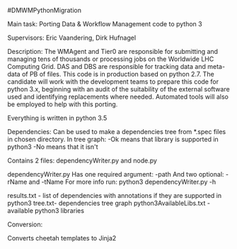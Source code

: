 #DMWMPythonMigration

Main task: Porting Data & Workflow Management code to python 3

Supervisors: Eric Vaandering, Dirk Hufnagel

Description:
The WMAgent and Tier0 are responsible for submitting and managing tens of thousands or processing jobs on the Worldwide LHC Computing Grid. DAS and DBS are responsible for tracking data and meta-data of PB of files. This code is in production based on python 2.7. The candidate will work with the development teams to prepare this code for python 3.x, beginning with an audit of the suitability of the external software used and identifying replacements where needed. Automated tools will also be employed to help with this porting.


Everything is written in python 3.5

Dependencies:
Can be used to make a dependencies tree from *.spec files in chosen directory. 
In tree graph:
-Ok means that library is supported in python3
-No means that it isn't

Contains 2 files: 
dependencyWriter.py and node.py

dependencyWriter.py Has one required argument: -path 
And two optional: -rName and -tName
For more info run:
python3 dependencyWriter.py -h

results.txt - list of dependencies with annotations if they are supported in python3
tree.txt- dependencies tree graph
python3AvailableLibs.txt - available python3 libraries



Conversion:

Converts cheetah templates to Jinja2